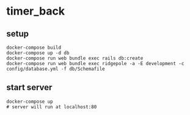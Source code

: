 # timer_back

## setup
```
docker-compose build
docker-compose up -d db
docker-compose run web bundle exec rails db:create
docker-compose run web bundle exec ridgepole -a -E development -c config/database.yml -f db/Schemafile
```

## start server
```
docker-compose up
# server will run at localhost:80
```
